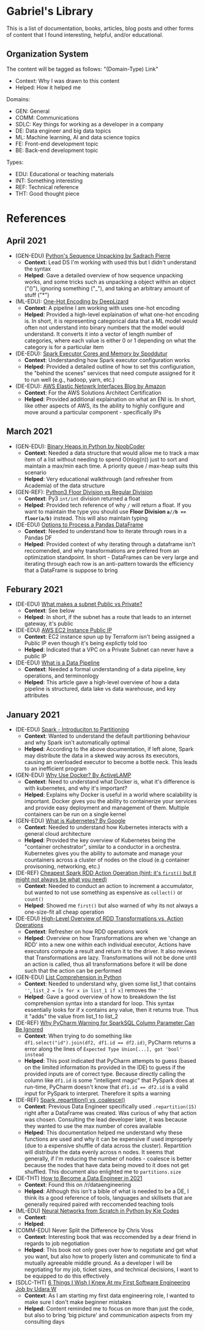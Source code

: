 # Gabriel's Library

This is a list of documentation, books, articles, blog posts and other forms of content that I found interesting, helpful, and/or educational. 

## Organization System

The content will be tagged as follows: "(Domain-Type) Link"
- Context: Why I was drawn to this content
- Helped: How it helped me

Domains:
- GEN: General
- COMM: Communications
- SDLC: Key things for working as a developer in a company
- DE: Data engineer and big data topics
- ML: Machine learning, AI and data science topics
- FE: Front-end development topic
- BE: Back-end development topic

Types:
- EDU: Educational or teaching materials
- INT: Something interesting
- REF: Technical reference
- THT: Good thought piece

# References
## April 2021
- (GEN-EDU) [Python's Sequence Unpacking by Sadrach Pierre](https://towardsdatascience.com/sequence-unpacking-in-python-14d995f9a619)
  - **Context**: Lead DS I'm working with used this but I didn't understand the syntax
  - **Helped**: Gave a detailed overview of how sequence unpacking works, and some tricks such as unpacking a object within an object ("()"), ignoring something ("_"), and taking an arbitrary amount of stuff ("*")
- (ML-EDU): [One-Hot Encoding by DeepLizard](https://www.youtube.com/watch?v=v_4KWmkwmsU)
  - **Context**: A pipeline I am working with uses one-hot encoding
  - **Helped**: Provided a high-level explaination of what one-hot encoding is. In short, it is representing categorical data that a ML model would often not understand into binary numbers that the model would understand. It converts it into a vector of length number of categories, where each value is either 0 or 1 depending on what the category is for a particular item
- (DE-EDU): [Spark Executor Cores and Memory by Spoddutur](https://spoddutur.github.io/spark-notes/distribution_of_executors_cores_and_memory_for_spark_application.html)
  - **Context**: Understanding how Spark executor configuration works
  - **Helped**: Provided a detailed outline of how to set this configuration, the "behind the scenes" services that need compute assigned for it to run well (e.g., hadoop, yarn, etc.)
- (DE-EDU): [AWS Elastic Netowrk Interfaces Blog by Amazon](https://aws.amazon.com/blogs/aws/new-elastic-network-interfaces-in-the-virtual-private-cloud/)
  - **Context**: For the AWS Solutions Architect Certification
  - **Helped**: Provided additional explaination on what an ENI is. In short, like other aspects of AWS, its the ability to highly configure and move around a particular component - specifically IPs

## March 2021
- (GEN-EDU): [Binary Heaps in Python by NoobCoder](https://www.youtube.com/watch?v=hkyzcLkmoBY)
  - **Context**: Needed a data structure that would allow me to track a max item of a list without needing to spend O(nlog(n)) just to sort and maintain a max/min each time. A priority queue / max-heap suits this scenario
  - **Helped**: Very educational walkthrough (and refresher from Academia) of the data structure
- (GEN-REF): [Python3 Floor Division vs Regular Division](https://stackoverflow.com/questions/49282799/python-3-int-division-operator-is-returning-a-float)
  - **Context**: Py3 `int/int` division returned a float
  - **Helped**: Provided tech reference of why `/` will return a float. If you want to maintain the type you should use **Floor Division `a//b == floor(a/b)`** instead. This will also maintain typing
- (DE-EDU) [Options to Process a Pandas DataFrame](https://stackoverflow.com/questions/16476924/how-to-iterate-over-rows-in-a-dataframe-in-pandas)
  - **Context**: Needed to understand how to iterate through rows in a Pandas DF
  - **Helped**: Provided context of why iterating through a dataframe isn't reccomended, and why transformations are prefered from an optimization standpoint. In short - DataFrames can be very large and iterating through each row is an anti-pattern towards the efficiency that a DataFrame is suppose to bring

## Feburary 2021
- (DE-EDU) [What makes a subnet Public vs Private?](https://stackoverflow.com/questions/48830793/aws-vpc-identify-private-and-public-subnet)
  - **Context**: See below
  - **Helped**: In short, if the subnet has a route that leads to an internet gateway, it's public
- (DE-EDU) [AWS EC2 Instance Public IP](https://stackoverflow.com/questions/26706683/ec2-t2-micro-instance-has-no-public-dns)
  - **Context**: EC2 instance spun up by Terraform isn't being assigned a Public IP even though it's being explictly told too
  - **Helped**: Indicated that a VPC on a Private Subnet can never have a public IP
- (DE-EDU) [What is a Data Pipeline](https://www.xplenty.com/blog/what-is-a-data-pipeline/)
  - **Context**: Needed a formal understanding of a data pipeline, key operations, and terminonlogy
  - **Helped**: This article gave a high-level overview of how a data pipeline is structured, data lake vs data warehouse, and key attributes

## January 2021
- (DE-EDU) [Spark - Introduciton to Partitioning](https://www.talend.com/blog/2018/03/05/intro-apache-spark-partitioning-need-know/)
  - **Context**: Wanted to understand the default partitioning behaviour and why Spark isn't automatically optimal
  - **Helped**: According to the above documentation, if left alone, Spark may distribute the data in a skewed way across its executors, causing an overloaded executor to become a bottle neck. This leads to an inefficient program
- (GEN-EDU) [Why Use Docker? By ActiveLAMP](https://www.youtube.com/watch?v=SYozbyvsP8A)
  - **Context**: Need to understand what Docker is, what it's difference is with kubernetes, and why it's important?
  - **Helped**: Explains why Docker is useful in a world where scalability is important. Docker gives you the ability to containerize your services and provide easy deployment and management of them. Multiple containers can be run on a single kernel
- (GEN-EDU) [What is Kubernetes? By Google](https://www.youtube.com/watch?v=cC46cg5FFAM)
  - **Context**: Needed to understand how Kubernetes interacts with a general cloud architecture
  - **Helped**: Provided the key overview of Kubernetes being the "container orchestrator", similar to a conductor in a orchestra. Kubernetes gives you the ability to automate and manage your countainers across a cluster of nodes on the cloud (e.g container provisoning, networking, etc.)
- (DE-REF) [Cheapest Spark RDD Action Operation (hint: it's `first()` but it might not always be what you need)](https://stackoverflow.com/questions/42272800/what-is-best-or-most-lightweight-efficient-cheapest-rdd-action-to-perform-on-hug#:~:text=1%20Answer&text=answer%20was%20accepted%E2%80%A6-,rdd.,materialize%20all%20partitions%20is%20rdd.)
  - **Context**: Needed to conduct an action to increment a accumulator, but wanted to not use something as expensive as `collect()` or `count()`
  - **Helped**: Showed me `first()` but also warned of why its not always a one-size-fit all cheap operation
- (DE-EDU) [High-Level Overview of RDD Transformations vs. Action Operations](https://medium.com/@aristo_alex/how-apache-sparks-transformations-and-action-works-ceb0d03b00d0)
  - **Context**: Refresher on how RDD operations work
  - **Helped**: Overview on how Transformations are when we 'change an RDD' into a new one within each individual executor, Actions have executors compute a result and return it to the driver. It also reviews that Transformations are lazy. Transformations will not be done until an action is called, thus all transformations before it will be done such that the action can be performed
- (GEN-EDU) [List Comprehension in Python](=https://medium.com/better-programming/list-comprehension-in-python-8895a785550b)
  - **Context**: Needed to understand why, given some list_1 that contains `''`, `list_2 = [x for x in list_1 if x]` removes the `''`
  - **Helped**: Gave a good overview of how to breakdown the list comprehension syntax into a standard for loop. This syntax essentially looks for if x contains any value, then it returns true. Thus it "adds" the value from list_1 to list_2
- (DE-REF) [Why PyCharm Warning for SparkSQL Column Parameter Can Be Ignored](https://stackoverflow.com/questions/33375535/expected-type-unionstr-bytearray-got-int-instead-warning-in-write-metho)
  - **Context**: When trying to do something like `df1.select("id").join(df2, df1.id == df2.id)`, PyCharm returns a error along the lines of `Expected Type Union[...], got 'bool' instead`
  - **Helped**: This post indicated that PyCharm attempts to guess (based on the limited information its provided in the IDE) to guess if the provided inputs are of correct type. Because directly calling the column like `df1.id` is some "intelligent magic" that PySpark does at run-time, PyCharm doesn't know that `df1.id == df2.id` is a valid input for PySpark to interpret. Therefore it spits a warning
- (DE-REF) [Spark .repartition() vs .coalesce()](https://stackoverflow.com/questions/31610971/spark-repartition-vs-coalesce)
  - **Context**: Previous Data Engineer specifically used `.repartition(15)` right after a DataFrame was created. Was curious of why that action was chosen. Consulting the lead developer later, it was because they wanted to use the max number of cores available
  - **Helped**: This documentation helped me understand why these functions are used and why it can be expensive if used improperly (due to a expensive shuffle of data across the cluster). Repartition will distribute the data evenly across n nodes. It seems that generally, if I'm reducing the number of nodes - coalesce is better because the nodes that have data being moved to it does not get shuffled. This document also enlighted me to `partitions.size`
- (DE-THT) [How to Become a Data Engineer in 2021](https://khashtamov.com/en/how-to-become-a-data-engineer/)
  - **Context**: Found this on /r/dataengineering
  - **Helped**: Although this isn't a bible of what is needed to be a DE, I think its a good reference of tools, languages and skillsets that are generally required paired with reccomended teaching tools
- (ML-EDU) [Neural Networks from Scratch in Python by Kie Codes](https://www.youtube.com/watch?v=51EoNgwoaTo)
  - **Context**:
  - **Helped**:
- (COMM-EDU) Never Split the Difference by Chris Voss
  - **Context**: Interesting book that was reccomended by a dear friend in regards to job negotiation
  - **Helped**: This book not only goes over how to negotiate and get what you want, but also how to properly listen and communicate to find a mutually agreeable middle ground. As a developer I will be negotiating for my job, ticket sizes, and technical decisions, I want to be equipped to do this effectively
- (SDLC-THT) [6 Things I Wish I Knew At my First Software Engineering Job by Udara W](https://levelup.gitconnected.com/6-things-i-wish-i-knew-at-my-first-software-engineering-job-f2cdd4e41ca2)
  - **Context**: As I am starting my first data engineering role, I wanted to make sure I don't make beginner mistakes
  - **Helped**: Content reminded me to focus on more than just the code, but also to bring 'big picture' and communication aspects from my consulting days